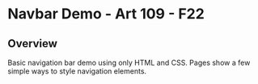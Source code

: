 # Navbar Demo - Art 109 - F22

## Overview

Basic navigation bar demo using only HTML and CSS. Pages show a few simple ways to style navigation elements.

